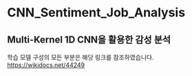 # CNN_Sentiment_Job_Analysis


## Multi-Kernel 1D CNN을 활용한 감성 분석


학습 모델 구성의 모든 부분은 해당 링크를 참조하였습니다.
https://wikidocs.net/44249
